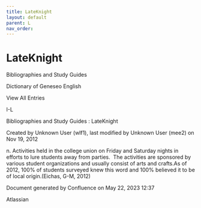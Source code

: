 ```yaml
---
title: LateKnight
layout: default
parent: L
nav_order:
---
```


# LateKnight

Bibliographies and Study Guides

Dictionary of Geneseo English

View All Entries

I-L

Bibliographies and Study Guides : LateKnight

Created by  Unknown User (wlf1), last modified by  Unknown User (mee2) on Nov 19, 2012

n. Activities held in the college union on Friday and Saturday nights in efforts to lure students away from parties.  The activities are sponsored by various student organizations and usually consist of arts and crafts.As of 2012, 100% of students surveyed knew this word and 100% believed it to be of local origin.(Eichas, G-M, 2012) 

Document generated by Confluence on May 22, 2023 12:37

Atlassian
